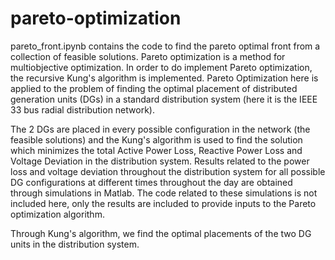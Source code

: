 # pareto-optimization
pareto_front.ipynb contains the code to find the pareto optimal front from a collection of feasible solutions. Pareto optimization is a method for multiobjective optimization. In order to do implement Pareto optimization, the recursive Kung's algorithm is implemented.
Pareto Optimization here is applied to the problem of finding the optimal placement of distributed generation units (DGs) in a standard distribution system (here it is the IEEE 33 bus radial distribution network).  
  
The 2 DGs are placed in every possible configuration in the network (the feasible solutions) and the Kung's algorithm is used to find the solution which minimizes the total Active Power Loss, Reactive Power Loss and Voltage Deviation in the distribution system. Results related to the power loss and voltage deviation throughout the distribution system for all possible DG configurations at different times throughout the day are obtained through simulations in Matlab. The code related to these simulations is not included here, only the results are included to provide inputs to the Pareto optimization algorithm.  
  
Through Kung's algorithm, we find the optimal placements of the two DG units in the distribution system.